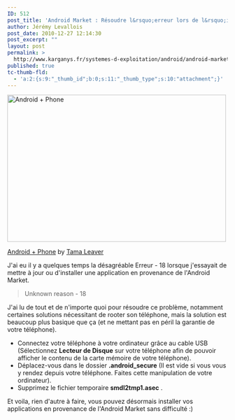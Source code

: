 ```yaml
---
ID: 512
post_title: 'Android Market : Résoudre l&rsquo;erreur lors de l&rsquo;installation Unknown reason &#8211; 18'
author: Jérémy Levallois
post_date: 2010-12-27 12:14:30
post_excerpt: ""
layout: post
permalink: >
  http://www.karganys.fr/systemes-d-exploitation/android/android-market-resoudre-l-erreur-lors-de-l-installation-unknown-reason-18/
published: true
tc-thumb-fld:
  - 'a:2:{s:9:"_thumb_id";b:0;s:11:"_thumb_type";s:10:"attachment";}'
---
```

<div class="wp-caption alignnone" style="width: 510px;"><a href="http://www.flickr.com/photos/tamaleaver/5275810388/"><img src="http://farm6.static.flickr.com/5085/5275810388_e15a218df5.jpg" title="Android + Phone" alt="Android + Phone" width="500" height="336" /></a><p class="wp-caption-text"><a href="http://www.flickr.com/photos/tamaleaver/5275810388/">Android + Phone</a> by <a href="http://www.flickr.com/photos/tamaleaver/">Tama Leaver</a></p></div>


J'ai eu il y a quelques temps la désagréable Erreur - 18 lorsque j'essayait de mettre à jour ou d'installer une application en provenance de l'Android Market.

<blockquote>Unknown reason - 18</blockquote>

J'ai lu de tout et de n'importe quoi pour résoudre ce problème, notamment certaines solutions nécessitant de rooter son téléphone, mais la solution est beaucoup plus basique que ça (et ne mettant pas en péril la garantie de votre téléphone).
<ul>
<li> Connectez votre téléphone à votre ordinateur grâce au cable USB (Sélectionnez <strong>Lecteur de Disque</strong> sur votre téléphone afin de pouvoir afficher le contenu de la carte mémoire de votre téléphone).</li>
<li> Déplacez-vous dans le dossier <strong>.android_secure</strong> (Il est vide si vous vous y rendez depuis votre téléphone. Faites cette manipulation de votre ordinateur).</li>
<li> Supprimez le fichier temporaire <strong>smdl2tmp1.asec</strong> .</li>
</ul>

Et voila, rien d'autre à faire, vous pouvez désormais installer vos applications en provenance de l'Android Market sans difficulté :)